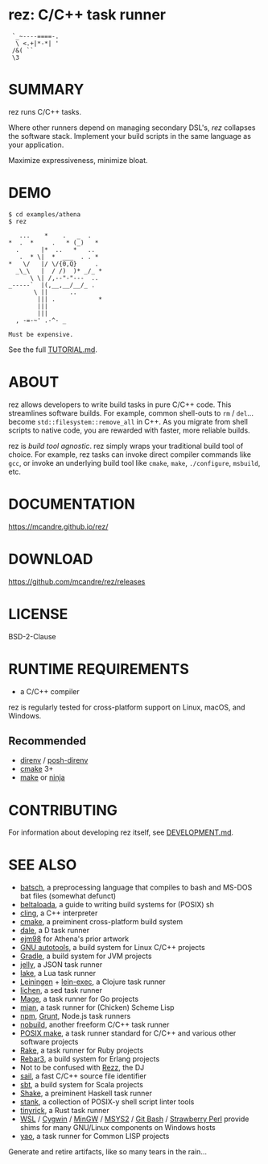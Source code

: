 # rez: C/C++ task runner

```text
 `_~----====-.
  \ <.+|*-*| '
 /&( ``
 \3
```

# SUMMARY

rez runs C/C++ tasks.

Where other runners depend on managing secondary DSL's, *rez* collapses the software stack. Implement your build scripts in the same language as your application.

Maximize expressiveness, minimize bloat.

# DEMO

```console
$ cd examples/athena
$ rez

   ...    *    .   _  .
*  .  *     .   * (_)   *
  .      |*  ..   *   ..
   .  * \|  *  ___  . . *
*   \/   |/ \/{0,Q}     .
  _\_\   |  / /)  )* _/_ *
      \ \| /,--"-"---  ..
_-----`  |(,__,__/__/_ .
       \ ||      ..
        ||| .            *
        |||
        |||
  , -=-~' .-^- _

Must be expensive.

```

See the full [TUTORIAL.md](TUTORIAL.md).

# ABOUT

rez allows developers to write build tasks in pure C/C++ code. This streamlines software builds. For example, common shell-outs to `rm` / `del`... become `std::filesystem::remove_all` in C++. As you migrate from shell scripts to native code, you are rewarded with faster, more reliable builds.

rez is *build tool agnostic*. rez simply wraps your traditional build tool of choice. For example, rez tasks can invoke direct compiler commands like `gcc`, or invoke an underlying build tool like `cmake`, `make`, `./configure`, `msbuild`, etc.

# DOCUMENTATION

https://mcandre.github.io/rez/

# DOWNLOAD

https://github.com/mcandre/rez/releases

# LICENSE

BSD-2-Clause

# RUNTIME REQUIREMENTS

* a C/C++ compiler

rez is regularly tested for cross-platform support on Linux, macOS, and Windows.

## Recommended

* [direnv](https://direnv.net/) / [posh-direnv](https://github.com/takekazuomi/posh-direnv)
* [cmake](https://cmake.org/) 3+
* [make](https://pubs.opengroup.org/onlinepubs/9699919799/utilities/make.html) or [ninja](https://ninja-build.org/)

# CONTRIBUTING

For information about developing rez itself, see [DEVELOPMENT.md](DEVELOPMENT.md).

# SEE ALSO

* [batsch](https://batsh.org/), a preprocessing language that compiles to bash and MS-DOS bat files (somewhat defunct)
* [beltaloada](https://github.com/mcandre/beltaloada), a guide to writing build systems for (POSIX) sh
* [cling](https://root.cern/cling/), a C++ interpreter
* [cmake](https://cmake.org/), a preiminent cross-platform build system
* [dale](https://github.com/mcandre/dale), a D task runner
* [ejm98](http://www.ascii-art.de/ascii/mno/owl.txt) for Athena's prior artwork
* [GNU autotools](https://www.gnu.org/software/automake/manual/html_node/Autotools-Introduction.html), a build system for Linux C/C++ projects
* [Gradle](https://gradle.org/), a build system for JVM projects
* [jelly](https://github.com/mcandre/jelly), a JSON task runner
* [lake](https://luarocks.org/modules/steved/lake), a Lua task runner
* [Leiningen](https://leiningen.org/) + [lein-exec](https://github.com/kumarshantanu/lein-exec), a Clojure task runner
* [lichen](https://github.com/mcandre/lichen), a sed task runner
* [Mage](https://magefile.org/), a task runner for Go projects
* [mian](https://github.com/mcandre/mian), a task runner for (Chicken) Scheme Lisp
* [npm](https://www.npmjs.com/), [Grunt](https://gruntjs.com/), Node.js task runners
* [nobuild](https://github.com/tsoding/nobuild), another freeform C/C++ task runner
* [POSIX make](https://pubs.opengroup.org/onlinepubs/009695299/utilities/make.html), a task runner standard for C/C++ and various other software projects
* [Rake](https://ruby.github.io/rake/), a task runner for Ruby projects
* [Rebar3](https://www.rebar3.org/), a build system for Erlang projects
* Not to be confused with [Rezz](http://officialrezz.com/), the DJ
* [sail](https://github.com/mcandre/sail), a fast C/C++ source file identifier
* [sbt](https://www.scala-sbt.org/index.html), a build system for Scala projects
* [Shake](https://shakebuild.com/), a preiminent Haskell task runner
* [stank](https://github.com/mcandre/stank), a collection of POSIX-y shell script linter tools
* [tinyrick](https://github.com/mcandre/tinyrick), a Rust task runner
* [WSL](https://docs.microsoft.com/en-us/windows/wsl/install-win10) / [Cygwin](https://www.cygwin.com/) / [MinGW](https://www.mingw-w64.org/) / [MSYS2](https://www.msys2.org/) / [Git Bash](https://git-scm.com/downloads) / [Strawberry Perl](https://strawberryperl.com/) provide shims for many GNU/Linux components on Windows hosts
* [yao](https://github.com/mcandre/yao), a task runner for Common LISP projects

Generate and retire artifacts, like so many tears in the rain...
